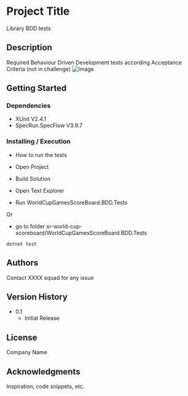 ﻿# Project Title

Library BDD tests

## Description

Required Behaviour Driven Development tests according Acceptance Criteria (not in challenge)
![Image](https://blog.softtek.com/hs-fs/hubfs/blogs/innovationlabs/bdd.png?width=832&name=bdd.png)


## Getting Started

### Dependencies

* XUnit             V2.4.1
* SpecRun.SpecFlow  V3.9.7    

### Installing / Execution

* How to run the tests

* Open Project
* Build Solution
* Open Text Explorer 
* Run WorldCupGamesScoreBoard.BDD.Tests

Or

* go to folder sr-world-cup-scoreboard/WorldCupGamesScoreBoard.BDD.Tests

```
dotnet test 
```

## Authors

Contact XXXX squad for any issue

## Version History

* 0.1
    * Initial Release

## License

Company Name

## Acknowledgments

Inspiration, code snippets, etc.